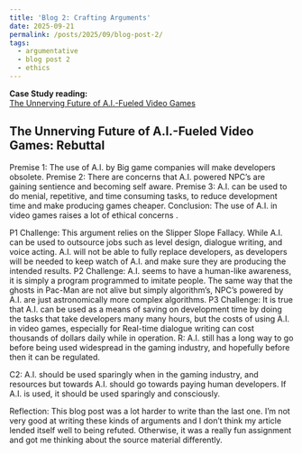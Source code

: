 ```yaml
---
title: 'Blog 2: Crafting Arguments'
date: 2025-09-21
permalink: /posts/2025/09/blog-post-2/
tags:
  - argumentative
  - blog post 2
  - ethics
---
```


**Case Study reading:**  
[The Unnerving Future of A.I.-Fueled Video Games](https://www.nytimes.com/2025/07/28/arts/video-games-artificial-intelligence.html?searchResultPosition=10)

The Unnerving Future of A.I.-Fueled Video Games: Rebuttal
---

Premise 1: The use of A.I. by Big game companies will make developers obsolete.
Premise 2: There are concerns that A.I. powered NPC’s are gaining sentience and becoming self aware.
Premise 3: A.I. can be used to do menial, repetitive, and time consuming tasks, to reduce development time and make producing games cheaper.
Conclusion: The use of A.I. in video games raises a lot of ethical concerns .

P1 Challenge: This argument relies on the Slipper Slope Fallacy. While A.I. can be used to outsource jobs such as level design, dialogue writing, and voice acting. A.I. will not be able to fully replace developers, as developers will be needed to keep watch of A.I. and make sure they are producing the intended results.
P2 Challenge: A.I. seems to have a human-like awareness, it is simply a program programmed to imitate people. The same way that the ghosts in Pac-Man are not alive but simply algorithm’s, NPC’s powered by A.I. are just astronomically more complex algorithms.
P3 Challenge: It is true that A.I. can be used as a means of saving on development time by doing the tasks that take developers many many hours, but the costs of using A.I. in video games, especially for Real-time dialogue writing can cost thousands of dollars daily while in operation.
R: A.I. still has a long way to go before being used widespread in the gaming industry, and hopefully before then it can be regulated. 

C2: A.I.  should be used sparingly when in the gaming industry, and resources but towards A.I. should go towards paying human developers. If A.I. is used, it should be used sparingly and consciously. 

Reflection:
This blog post was a lot harder to write than the last one. I’m not very good at writing these kinds of arguments and I don’t think my article lended itself well to being refuted. Otherwise, it was a really fun assignment and got me thinking about the source material differently.
